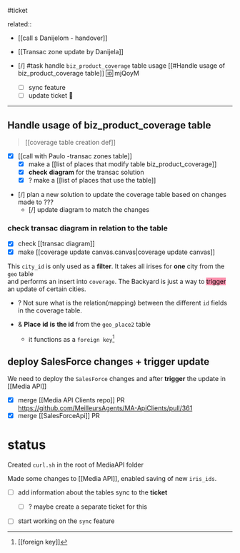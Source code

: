 #ticket 

related:: 
- [[call s Danijelom - handover]]
- [[Transac zone update by Danijela]]

- [/] #task handle `biz_product_coverage` table usage [[#Handle usage of biz_product_coverage table]] 🆔 mjQoyM
	- [ ] sync feature
	- [ ] update ticket 🎫

___
## Handle usage of biz_product_coverage table
> [[coverage table creation def]]

- [x] [[call with Paulo -transac zones table]]
	- [x] make a [[list of places that modify table biz_product_coverage]]
	- [x] **check** **diagram** for the transac solution
	- [x] ? make a [[list of places that use the table]]
- [/] plan a new solution to update the coverage table based on changes made to ???
	- [/] update diagram to match the changes

### **check** transac diagram in relation to the table
- [x] check [[transac diagram]]
- [x] make [[coverage update canvas.canvas|coverage update canvas]]

This `city_id` is only used as a **filter**. It takes all irises for **one** city from the `geo` table  
 and performs an insert into `coverage`. The Backyard is just a way to <mark style="background: #FF5582A6;">trigger</mark> an update of  certain cities.

- ? Not sure what is the relation(mapping) between the different `id` fields in the coverage table.

- & **Place** **id** **is** **the id** from the `geo_place2` table
	- it functions as a `foreign key`[^1]

## deploy SalesForce changes + trigger update

We need to deploy the `SalesForce` changes and after **trigger** the update in [[Media API]]

- [x] merge [[Media API Clients repo]] PR https://github.com/MeilleursAgents/MA-ApiClients/pull/361
- [x] merge [[SalesForceApi]] PR 

# status

Created `curl.sh` in the root of MediaAPI folder

Made some changes to [[Media API]], enabled saving of new `iris_ids`.

- [ ] add information about the tables sync to the **ticket**
	- [ ] ? maybe create a separate ticket for this
- [ ] start working on the `sync` feature



[^1]: [[foreign key]]